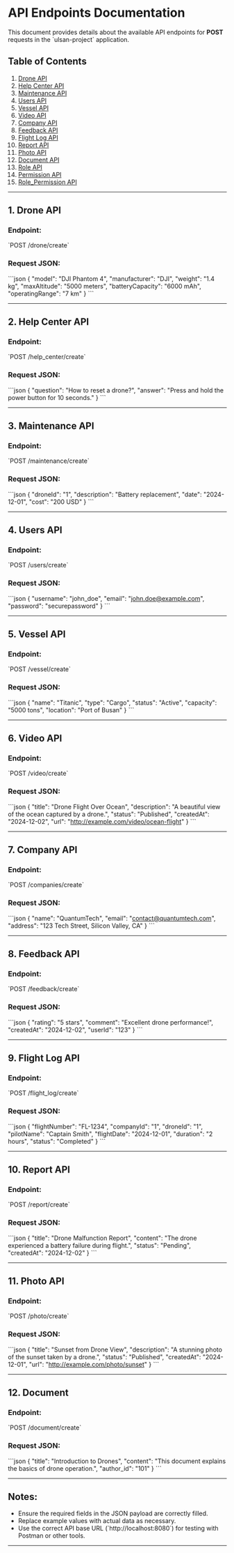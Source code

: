 # API Endpoints Documentation

This document provides details about the available API endpoints for **POST** requests in the \`ulsan-project\` application.

## Table of Contents

1. [Drone API](#1-drone-api)
2. [Help Center API](#2-help-center-api)
3. [Maintenance API](#3-maintenance-api)
4. [Users API](#4-users-api)
5. [Vessel API](#5-vessel-api)
6. [Video API](#6-video-api)
7. [Company API](#7-company-api)
8. [Feedback API](#8-feedback-api)
9. [Flight Log API](#9-flight-log-api)
10. [Report API](#10-report-api)
11. [Photo API](#11-photo-api)
12. [Document API](#12-document-api)
13. [Role API](#13-role-api)
14. [Permission API](#14-permission-api)
15. [Role_Permission API](#15-role_permission-api)

---

## **1. Drone API**

### Endpoint:
\`POST /drone/create\`

### Request JSON:
\`\`\`json
{
"model": "DJI Phantom 4",
"manufacturer": "DJI",
"weight": "1.4 kg",
"maxAltitude": "5000 meters",
"batteryCapacity": "6000 mAh",
"operatingRange": "7 km"
}
\`\`\`

---

## **2. Help Center API**

### Endpoint:
\`POST /help_center/create\`

### Request JSON:
\`\`\`json
{
"question": "How to reset a drone?",
"answer": "Press and hold the power button for 10 seconds."
}
\`\`\`

---

## **3. Maintenance API**

### Endpoint:
\`POST /maintenance/create\`

### Request JSON:
\`\`\`json
{
"droneId": "1",
"description": "Battery replacement",
"date": "2024-12-01",
"cost": "200 USD"
}
\`\`\`

---

## **4. Users API**

### Endpoint:
\`POST /users/create\`

### Request JSON:
\`\`\`json
{
"username": "john_doe",
"email": "john.doe@example.com",
"password": "securepassword"
}
\`\`\`

---

## **5. Vessel API**

### Endpoint:
\`POST /vessel/create\`

### Request JSON:
\`\`\`json
{
"name": "Titanic",
"type": "Cargo",
"status": "Active",
"capacity": "5000 tons",
"location": "Port of Busan"
}
\`\`\`

---

## **6. Video API**

### Endpoint:
\`POST /video/create\`

### Request JSON:
\`\`\`json
{
"title": "Drone Flight Over Ocean",
"description": "A beautiful view of the ocean captured by a drone.",
"status": "Published",
"createdAt": "2024-12-02",
"url": "http://example.com/video/ocean-flight"
}
\`\`\`

---

## **7. Company API**

### Endpoint:
\`POST /companies/create\`

### Request JSON:
\`\`\`json
{
"name": "QuantumTech",
"email": "contact@quantumtech.com",
"address": "123 Tech Street, Silicon Valley, CA"
}
\`\`\`

---

## **8. Feedback API**

### Endpoint:
\`POST /feedback/create\`

### Request JSON:
\`\`\`json
{
"rating": "5 stars",
"comment": "Excellent drone performance!",
"createdAt": "2024-12-02",
"userId": "123"
}
\`\`\`

---

## **9. Flight Log API**

### Endpoint:
\`POST /flight_log/create\`

### Request JSON:
\`\`\`json
{
"flightNumber": "FL-1234",
"companyId": "1",
"droneId": "1",
"pilotName": "Captain Smith",
"flightDate": "2024-12-01",
"duration": "2 hours",
"status": "Completed"
}
\`\`\`

---

## **10. Report API**

### Endpoint:
\`POST /report/create\`

### Request JSON:
\`\`\`json
{
"title": "Drone Malfunction Report",
"content": "The drone experienced a battery failure during flight.",
"status": "Pending",
"createdAt": "2024-12-02"
}
\`\`\`

---

## **11. Photo API**

### Endpoint:
\`POST /photo/create\`

### Request JSON:
\`\`\`json
{
"title": "Sunset from Drone View",
"description": "A stunning photo of the sunset taken by a drone.",
"status": "Published",
"createdAt": "2024-12-01",
"url": "http://example.com/photo/sunset"
}
\`\`\`

---

## **12. Document**

### Endpoint:
\`POST /document/create\`

### Request JSON:
\`\`\`json
{
"title": "Introduction to Drones",
"content": "This document explains the basics of drone operation.",
"author_id": "101"
}
\`\`\`

---

## Notes:

- Ensure the required fields in the JSON payload are correctly filled.
- Replace example values with actual data as necessary.
- Use the correct API base URL (\`http://localhost:8080\`) for testing with Postman or other tools.

---
